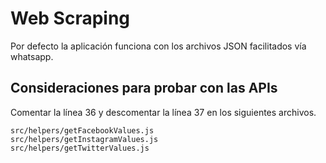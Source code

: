 # Web Scraping
Por defecto la aplicación funciona con los archivos JSON
facilitados vía whatsapp.

## Consideraciones para probar con las APIs
Comentar la línea 36 y descomentar la línea 37
en los siguientes archivos.
```
src/helpers/getFacebookValues.js
src/helpers/getInstagramValues.js
src/helpers/getTwitterValues.js

```
